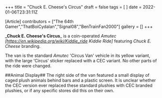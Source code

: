 +++
title = "Chuck E. Cheese's Circus"
draft = false
tags = [ ]
date = 2022-01-06T23:31:11Z

[Article]
contributors = ["The 64th Gamer","ThatBoiCydalan","Signal08","BenTrainFan2000"]
gallery = []
+++

**_Chuck E. Cheese's Circus**_ is a coin-operated _Amutec_ _[https://en.wikipedia.org/wiki/Kiddie_ride Kiddie Ride]_ featuring _Chuck E. Cheese_ branding.

The van is the standard _Amutec_ 'Circus Van' vehicle in its yellow variant, with the large 'Circus' sticker replaced with a CEC variant. No other parts of the ride were changed.

##Animal Display##
The right side of the van featured a small display of caged plush animals behind bars and a plastic screen. It is unclear whether the CEC version ever replaced these standard plushies with CEC branded plushies, or if any specific stores did this on their own.